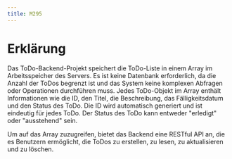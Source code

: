 ```yaml
---
title: M295
---
```

# Erklärung

Das ToDo-Backend-Projekt speichert die ToDo-Liste in einem Array im Arbeitsspeicher des Servers. Es ist keine Datenbank erforderlich, da die Anzahl der ToDos begrenzt ist und das System keine komplexen Abfragen oder Operationen durchführen muss. Jedes ToDo-Objekt im Array enthält Informationen wie die ID, den Titel, die Beschreibung, das Fälligkeitsdatum und den Status des ToDo. Die ID wird automatisch generiert und ist eindeutig für jedes ToDo. Der Status des ToDo kann entweder "erledigt" oder "ausstehend" sein.

Um auf das Array zuzugreifen, bietet das Backend eine RESTful API an, die es Benutzern ermöglicht, die ToDos zu erstellen, zu lesen, zu aktualisieren und zu löschen.